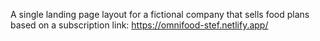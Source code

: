 A single landing page layout for a fictional company that sells food plans based on a subscription
link: https://omnifood-stef.netlify.app/